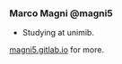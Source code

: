 ### Marco Magni @magni5

- Studying at unimib.

[magni5.gitlab.io](https://magni5.gitlab.io/) for more.
